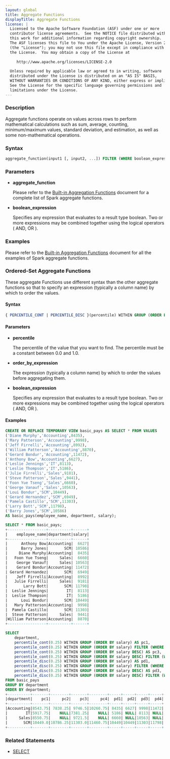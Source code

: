 ```yaml
---
layout: global
title: Aggregate Functions
displayTitle: Aggregate Functions
license: |
  Licensed to the Apache Software Foundation (ASF) under one or more
  contributor license agreements.  See the NOTICE file distributed with
  this work for additional information regarding copyright ownership.
  The ASF licenses this file to You under the Apache License, Version 2.0
  (the "License"); you may not use this file except in compliance with
  the License.  You may obtain a copy of the License at
 
     http://www.apache.org/licenses/LICENSE-2.0
 
  Unless required by applicable law or agreed to in writing, software
  distributed under the License is distributed on an "AS IS" BASIS,
  WITHOUT WARRANTIES OR CONDITIONS OF ANY KIND, either express or implied.
  See the License for the specific language governing permissions and
  limitations under the License.
---
```


### Description

Aggregate functions operate on values across rows to perform mathematical calculations such as sum, average, counting, minimum/maximum values, standard deviation, and estimation, as well as some non-mathematical operations.

### Syntax

```sql
aggregate_function(input1 [, input2, ...]) FILTER (WHERE boolean_expression)
```

### Parameters

* **aggregate_function**

    Please refer to the [Built-in Aggregation Functions](sql-ref-functions-builtin.html#aggregate-functions) document for a complete list of Spark aggregate functions.

* **boolean_expression**

    Specifies any expression that evaluates to a result type boolean. Two or more expressions may be combined together using the logical operators ( AND, OR ).

### Examples

Please refer to the [Built-in Aggregation Functions](sql-ref-functions-builtin.html#aggregate-functions) document for all the examples of Spark aggregate functions.

### Ordered-Set Aggregate Functions

These aggregate Functions use different syntax than the other aggregate functions so that to specify an expression (typically a column name) by which to order the values.

#### Syntax

```sql
{ PERCENTILE_CONT | PERCENTILE_DISC }(percentile) WITHIN GROUP (ORDER BY { order_by_expression [ ASC | DESC ] [ NULLS { FIRST | LAST } ] [ , ... ] }) FILTER (WHERE boolean_expression)
```

#### Parameters

* **percentile**

    The percentile of the value that you want to find. The percentile must be a constant between 0.0 and 1.0.

* **order_by_expression**

    The expression (typically a column name) by which to order the values before aggregating them.

* **boolean_expression**

    Specifies any expression that evaluates to a result type boolean. Two or more expressions may be combined together using the logical operators ( AND, OR ).

#### Examples

```sql
CREATE OR REPLACE TEMPORARY VIEW basic_pays AS SELECT * FROM VALUES
('Diane Murphy','Accounting',8435),
('Mary Patterson','Accounting',9998),
('Jeff Firrelli','Accounting',8992),
('William Patterson','Accounting',8870),
('Gerard Bondur','Accounting',11472),
('Anthony Bow','Accounting',6627),
('Leslie Jennings','IT',8113),
('Leslie Thompson','IT',5186),
('Julie Firrelli','Sales',9181),
('Steve Patterson','Sales',9441),
('Foon Yue Tseng','Sales',6660),
('George Vanauf','Sales',10563),
('Loui Bondur','SCM',10449),
('Gerard Hernandez','SCM',6949),
('Pamela Castillo','SCM',11303),
('Larry Bott','SCM',11798),
('Barry Jones','SCM',10586)
AS basic_pays(employee_name, department, salary);

SELECT * FROM basic_pays;
+-----------------+----------+------+
|    employee_name|department|salary|
+-----------------+----------+------+
|      Anthony Bow|Accounting|	6627|
|      Barry Jones|       SCM| 10586|
|     Diane Murphy|Accounting|	8435|
|   Foon Yue Tseng|     Sales|	6660|
|    George Vanauf|     Sales| 10563|
|    Gerard Bondur|Accounting| 11472|
| Gerard Hernandez|       SCM|	6949|
|    Jeff Firrelli|Accounting|	8992|
|   Julie Firrelli|     Sales|	9181|
|       Larry Bott|       SCM| 11798|
|  Leslie Jennings|        IT|	8113|
|  Leslie Thompson|        IT|	5186|
|      Loui Bondur|       SCM| 10449|
|   Mary Patterson|Accounting|	9998|
|  Pamela Castillo|       SCM| 11303|
|  Steve Patterson|     Sales|	9441|
|William Patterson|Accounting|	8870|
+-----------------+----------+------+

SELECT
    department,
    percentile_cont(0.25) WITHIN GROUP (ORDER BY salary) AS pc1,
    percentile_cont(0.25) WITHIN GROUP (ORDER BY salary) FILTER (WHERE employee_name LIKE '%Bo%') AS pc2,
    percentile_cont(0.25) WITHIN GROUP (ORDER BY salary DESC) AS pc3,
    percentile_cont(0.25) WITHIN GROUP (ORDER BY salary DESC) FILTER (WHERE employee_name LIKE '%Bo%') AS pc4,
    percentile_disc(0.25) WITHIN GROUP (ORDER BY salary) AS pd1,
    percentile_disc(0.25) WITHIN GROUP (ORDER BY salary) FILTER (WHERE employee_name LIKE '%Bo%') AS pd2,
    percentile_disc(0.25) WITHIN GROUP (ORDER BY salary DESC) AS pd3,
    percentile_disc(0.25) WITHIN GROUP (ORDER BY salary DESC) FILTER (WHERE employee_name LIKE '%Bo%') AS pd4
FROM basic_pays
GROUP BY department
ORDER BY department;
+----------+-------+--------+-------+--------+-----+-----+-----+-----+
|department|    pc1|     pc2|    pc3|     pc4|  pd1|  pd2|  pd3|  pd4|
+----------+-------+--------+-------+--------+-----+-----+-----+-----+
|Accounting|8543.75| 7838.25| 9746.5|10260.75| 8435| 6627| 9998|11472|
|        IT|5917.75|    NULL|7381.25|    NULL| 5186| NULL| 8113| NULL|
|     Sales|8550.75|    NULL| 9721.5|    NULL| 6660| NULL|10563| NULL|
|       SCM|10449.0|10786.25|11303.0|11460.75|10449|10449|11303|11798|
+----------+-------+--------+-------+--------+-----+-----+-----+-----+
```

### Related Statements

* [SELECT](sql-ref-syntax-qry-select.html)
